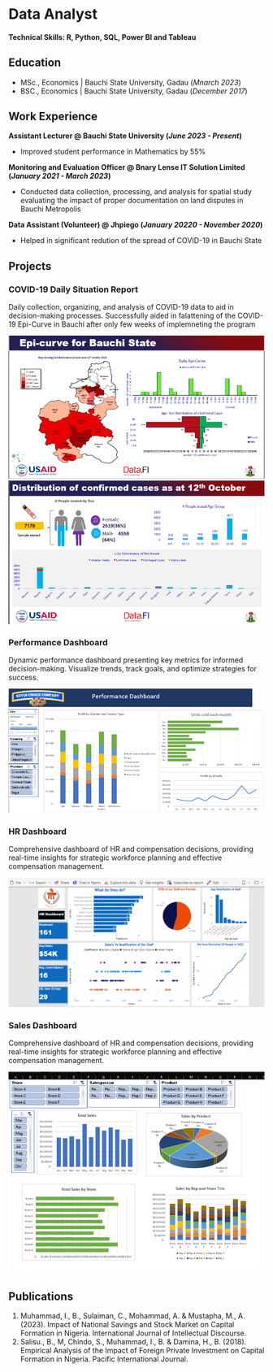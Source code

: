 # Data Analyst

#### Technical Skills: R, Python, SQL, Power BI and Tableau

## Education								       		
- MSc., Economics	| Bauchi State University, Gadau (_Mnarch  2023_)	 			        		
- BSC., Economics | Bauchi State University, Gadau (_December 2017_)

## Work Experience
**Assistant Lecturer @ Bauchi State University (_June 2023 - Present_)**
- Improved student performance in Mathematics by 55% 


**Monitoring and Evaluation Officer @ Bnary Lense IT Solution Limited (_January 2021 - March 2023_)**
- Conducted data collection, processing, and analysis for spatial study evaluating the impact of proper documentation on land disputes in Bauchi Metropolis

**Data Assistant (Volunteer) @ Jhpiego (_January 20220 - November 2020_)**
- Helped in significant redution of  the spread of COVID-19 in Bauchi State

## Projects
### COVID-19 Daily Situation Report
Daily collection, organizing, and analysis of COVID-19 data to aid in decision-making processes.
Successfully aided in falattening of the COVID-19 Epi-Curve in Bauchi after only few weeks of implemneting the program

![COVID -19 Data analysis](/img/project11.png)
![COVID -19 Data analysis](/img/project12.png)

### Performance Dashboard
Dynamic performance dashboard presenting key metrics for informed decision-making. Visualize trends, track goals, and optimize strategies for success.

![Performance Dashboard](/img/performance.png)

### HR Dashboard
Comprehensive dashboard of HR and compensation decisions, providing real-time insights for strategic workforce planning and effective compensation management.

![HR/Compensation Dashboard](/img/fr.png)

### Sales Dashboard
Comprehensive dashboard of HR and compensation decisions, providing real-time insights for strategic workforce planning and effective compensation management.

![Sales Dashboard](/img/sales.png)





## Publications
1. Muhammad, I., B., Sulaiman, C., Mohammad, A. & Mustapha, M., A. (2023). Impact of National Savings and Stock Market on Capital Formation in Nigeria. International Journal of Intellectual Discourse.
2. Salisu., B., M, Chindo, S., Muhammad, I., B. & Damina, H., B. (2018). Empirical Analysis of the Impact of Foreign Private Investment on Capital Formation in Nigeria. Pacific International Journal.


